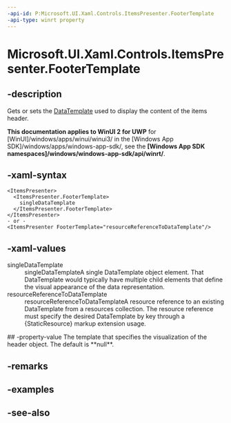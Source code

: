 ```yaml
---
-api-id: P:Microsoft.UI.Xaml.Controls.ItemsPresenter.FooterTemplate
-api-type: winrt property
---
```


<!-- Property syntax
public Windows.UI.Xaml.DataTemplate FooterTemplate { get;  set; }
-->

# Microsoft.UI.Xaml.Controls.ItemsPresenter.FooterTemplate

## -description
Gets or sets the [DataTemplate](../microsoft.ui.xaml/datatemplate.md) used to display the content of the items header.

**This documentation applies to WinUI 2 for UWP** for [WinUI]/windows/apps/winui/winui3/ in the [Windows App SDK]/windows/apps/windows-app-sdk/, see the **[Windows App SDK namespaces]/windows/windows-app-sdk/api/winrt/**.

## -xaml-syntax
```xaml
<ItemsPresenter>
  <ItemsPresenter.FooterTemplate>
    singleDataTemplate
  </ItemsPresenter.FooterTemplate>
</ItemsPresenter>
- or -
<ItemsPresenter FooterTemplate="resourceReferenceToDataTemplate"/>
```


## -xaml-values
<dl><dt>singleDataTemplate</dt><dd>singleDataTemplateA single DataTemplate object element. That DataTemplate would typically have multiple child elements that define the visual appearance of the data representation.</dd>
<dt>resourceReferenceToDataTemplate</dt><dd>resourceReferenceToDataTemplateA resource reference to an existing DataTemplate from a resources collection. The resource reference must specify the desired DataTemplate by key through a {StaticResource} markup extension usage.</dd>
</dl>
## -property-value
The template that specifies the visualization of the header object. The default is **null**.

## -remarks

## -examples

## -see-also
